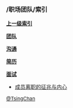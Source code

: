 ### /职场团队/索引


**[上一级索引]()**

**[团队](/职场团队/团队/)**

**[沟通](/职场团队/沟通/)**

**[简历](/职场团队/简历/)**

**[面试](/职场团队/面试/)**

- [成员离职的征兆与内心](/职场团队/成员离职的征兆与内心)


<font size=2 color='grey'> [@TsingChan](https://github.com/tsingchan) </font>

